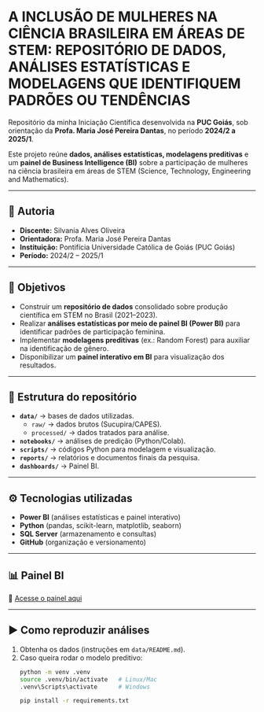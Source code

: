 # A INCLUSÃO DE MULHERES NA CIÊNCIA BRASILEIRA EM ÁREAS DE STEM: REPOSITÓRIO DE DADOS, ANÁLISES ESTATÍSTICAS E MODELAGENS QUE IDENTIFIQUEM PADRÕES OU TENDÊNCIAS

Repositório da minha Iniciação Científica desenvolvida na **PUC Goiás**, sob orientação da **Profa. Maria José Pereira Dantas**, no período **2024/2 a 2025/1**.  

Este projeto reúne **dados, análises estatísticas, modelagens preditivas** e um **painel de Business Intelligence (BI)** sobre a participação de mulheres na ciência brasileira em áreas de STEM (Science, Technology, Engineering and Mathematics).

---

## 👤 Autoria
- **Discente:** Silvania Alves Oliveira  
- **Orientadora:** Profa. Maria José Pereira Dantas  
- **Instituição:** Pontifícia Universidade Católica de Goiás (PUC Goiás)  
- **Período:** 2024/2 – 2025/1  

---

## 🎯 Objetivos
- Construir um **repositório de dados** consolidado sobre produção científica em STEM no Brasil (2021–2023).  
- Realizar **análises estatísticas por meio de painel BI (Power BI)** para identificar padrões de participação feminina.  
- Implementar **modelagens preditivas** (ex.: Random Forest) para auxiliar na identificação de gênero.  
- Disponibilizar um **painel interativo em BI** para visualização dos resultados.  

---

## 📂 Estrutura do repositório
- **`data/`** → bases de dados utilizadas.  
  - `raw/` → dados brutos (Sucupira/CAPES).  
  - `processed/` → dados tratados para análise.  
- **`notebooks/`** → análises de predição (Python/Colab).  
- **`scripts/`** → códigos Python para modelagem e visualização.  
- **`reports/`** → relatórios e documentos finais da pesquisa.  
- **`dashboards/`** → Painel BI.  

---

## ⚙️ Tecnologias utilizadas
- **Power BI** (análises estatísticas e painel interativo)  
- **Python** (pandas, scikit-learn, matplotlib, seaborn)  
- **SQL Server** (armazenamento e consultas)  
- **GitHub** (organização e versionamento)  

---

## 📊 Painel BI
🔗 [Acesse o painel aqui](https://app.powerbi.com/groups/me/reports/a76d7687-9fee-4eec-b6ab-676185c166bd/b65fad18172b98588cda?experience=power-bi)

---

## ▶️ Como reproduzir análises
1. Obtenha os dados (instruções em `data/README.md`).  
2. Caso queira rodar o modelo preditivo:  
   ```bash
   python -m venv .venv
   source .venv/bin/activate   # Linux/Mac
   .venv\Scripts\activate      # Windows

   pip install -r requirements.txt

